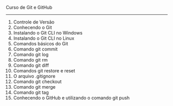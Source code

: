 Curso de Git e GitHub
______________________________
1. Controle de Versão
2. Conhecendo o Git
3. Instalando o Git CLI no Windows
4. Instalando o Git CLI no Linux
5. Comandos básicos do Git
6. Comando git commit
7. Comando git log
8. Comando git rm
9. Comando git diff
10. Comandos git restore e reset
11. O arquivo .gitignore
12. Comando git checkout
13. Comando git merge
14. Comando git tag
15. Conhecendo o GitHub e utilizando o comando git push



